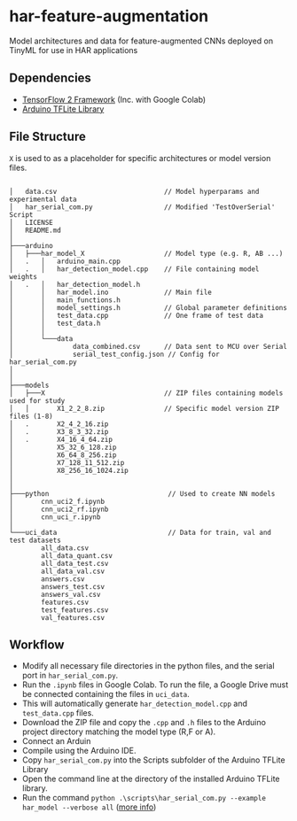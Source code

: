 # har-feature-augmentation

Model architectures and data for feature-augmented CNNs deployed on TinyML for use in HAR applications

## Dependencies

- [TensorFlow 2 Framework](https://www.tensorflow.org/) (Inc. with Google Colab)
- [Arduino TFLite Library](https://github.com/tensorflow/tflite-micro-arduino-examples)

## File Structure

`X` is used to as a placeholder for specific architectures or model version files.

```

│   data.csv                           // Model hyperparams and experimental data
│   har_serial_com.py                  // Modified 'TestOverSerial' Script
│   LICENSE
│   README.md
│
├───arduino
│   ├───har_model_X                    // Model type (e.g. R, AB ...)
│   .   │   arduino_main.cpp            
│   .   │   har_detection_model.cpp    // File containing model weights
│   .   │   har_detection_model.h
│       │   har_model.ino              // Main file
│       │   main_functions.h            
│       │   model_settings.h           // Global parameter definitions
│       │   test_data.cpp              // One frame of test data
│       │   test_data.h
│       │
│       └───data
│               data_combined.csv      // Data sent to MCU over Serial
│               serial_test_config.json // Config for har_serial_com.py
│   
│
├───models
│   ├───X                              // ZIP files containing models used for study
│   │       X1_2_2_8.zip               // Specific model version ZIP files (1-8)
│   .       X2_4_2_16.zip
│   .       X3_8_3_32.zip
│   .       X4_16_4_64.zip
│           X5_32_6_128.zip
│           X6_64_8_256.zip
│           X7_128_11_512.zip
│           X8_256_16_1024.zip
│   
│
├───python                              // Used to create NN models
│       cnn_uci2_f.ipynb
│       cnn_uci2_rf.ipynb
│       cnn_uci_r.ipynb
│
└───uci_data                            // Data for train, val and test datasets
        all_data.csv
        all_data_quant.csv
        all_data_test.csv
        all_data_val.csv
        answers.csv
        answers_test.csv
        answers_val.csv
        features.csv
        test_features.csv
        val_features.csv

```

## Workflow

- Modify all necessary file directories in the python files, and the serial port in `har_serial_com.py`.
- Run the `.ipynb` files in Google Colab. To run the file, a Google Drive must be connected containing the files in `uci_data`.
- This will automatically generate `har_detection_model.cpp` and `test_data.cpp` files.
- Download the ZIP file and copy the `.cpp` and `.h` files to the Arduino project directory matching the model type (R,F or A).
- Connect an Arduin
- Compile using the Arduino IDE.
- Copy `har_serial_com.py` into the Scripts subfolder of the Arduino TFLite Library
- Open the command line at the directory of the installed Arduino TFLite library.
- Run the command `python .\scripts\har_serial_com.py --example har_model --verbose all` ([more info](https://github.com/tensorflow/tflite-micro-arduino-examples/tree/main/src/test_over_serial))

